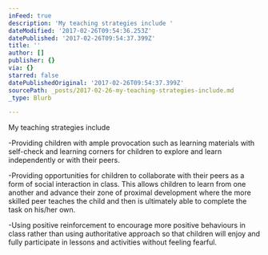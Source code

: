 ```yaml
---
inFeed: true
description: 'My teaching strategies include '
dateModified: '2017-02-26T09:54:36.253Z'
datePublished: '2017-02-26T09:54:37.399Z'
title: ''
author: []
publisher: {}
via: {}
starred: false
datePublishedOriginal: '2017-02-26T09:54:37.399Z'
sourcePath: _posts/2017-02-26-my-teaching-strategies-include.md
_type: Blurb

---
```

My teaching strategies include 

-Providing
children with ample provocation such as learning materials with self-check and
learning corners for children to explore and learn independently or with their
peers.

-Providing
opportunities for children to collaborate with their peers as a form of social
interaction in class. This allows children to learn from one another and
advance their zone of proximal development where the more skilled peer teaches
the child and then is ultimately able to complete the task on his/her own.

-Using
positive reinforcement to encourage more positive behaviours in class rather
than using authoritative approach so that children will enjoy and fully
participate in lessons and activities without feeling fearful.